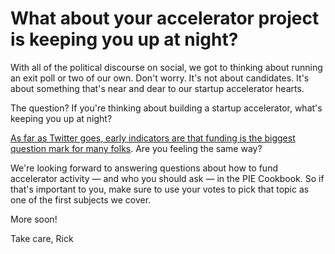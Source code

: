 # What about your accelerator project is keeping you up at night?

With all of the political discourse on social, we got to thinking about running an exit poll or two of our own. Don't worry. It's not about candidates. It's about something that's near and dear to our startup accelerator hearts. 

The question? If you're thinking about building a startup accelerator, what's keeping you up at night?

[As far as Twitter goes, early indicators are that funding is the biggest question mark for many folks](https://twitter.com/piepdx/status/705076716390100992). Are you feeling the same way? 

We're looking forward to answering questions about how to fund accelerator activity — and who you should ask — in the PIE Cookbook. So if that's important to you, make sure to use your votes to pick that topic as one of the first subjects we cover. 

More soon!

Take care,
Rick